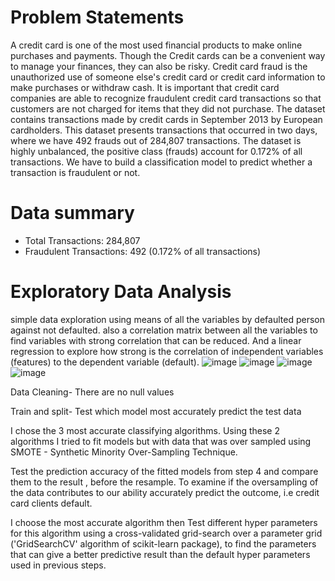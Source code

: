 # Problem Statements
A credit card is one of the most used financial products to make online purchases and payments. Though the Credit cards can be a convenient way to manage your finances, they can also be risky. Credit card fraud is the unauthorized use of someone else's credit card or credit card information to make purchases or withdraw cash.
It is important that credit card companies are able to recognize fraudulent credit card transactions so that customers are not charged for items that they did not purchase. 
The dataset contains transactions made by credit cards in September 2013 by European cardholders. This dataset presents transactions that occurred in two days, where we have 492 frauds out of 284,807 transactions. The dataset is highly unbalanced, the positive class (frauds) account for 0.172% of all transactions.
We have to build a classification model to predict whether a transaction is fraudulent or not.
# Data summary
- Total Transactions: 284,807
- Fraudulent Transactions: 492 (0.172% of all transactions)

# Exploratory Data Analysis
simple data exploration using means of all the variables by defaulted person against not defaulted. also a correlation matrix between all the variables to find variables with strong correlation that can be reduced. And a linear regression to explore how strong is the correlation of independent variables (features) to the dependent variable (default).
![image](https://github.com/Rishitha9/Credit_card_fraud_prediction/assets/56880713/9e429975-bb42-442c-ab40-873272197a07)
![image](https://github.com/Rishitha9/Credit_card_fraud_prediction/assets/56880713/1151b50d-45b9-4e35-8f59-c12e792c5f16)
![image](https://github.com/Rishitha9/Credit_card_fraud_prediction/assets/56880713/7a4627f8-763f-456a-8f08-9ec880be2b7b)
![image](https://github.com/Rishitha9/Credit_card_fraud_prediction/assets/56880713/26c9d30b-2dc7-4c59-87dc-9287547e75b7)


Data Cleaning-
There are no null values

Train and split-
Test which model most accurately predict the test data

I chose the 3 most accurate classifying algorithms. Using these 2 algorithms I tried to fit models but with data that was over sampled using SMOTE - Synthetic Minority Over-Sampling Technique.

Test the prediction accuracy of the fitted models from step 4 and compare them to the result , before the resample. To examine if the oversampling of the data contributes to our ability accurately predict the outcome, i.e credit card clients default.

I choose the most accurate algorithm then Test different hyper parameters for this algorithm using a cross-validated grid-search over a parameter grid ('GridSearchCV' algorithm of scikit-learn package), to find the parameters that can give a better predictive result than the default hyper parameters used in previous steps.


